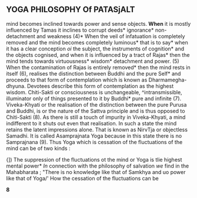 ## **YOGA PHILOSOPHY Of PATASjALT**

mind becomes inclined towards power and sense objects. **When** it is mostly influenced by Tamas it inclines to corrupt deeds\* ignorance\* non-detachment and weakness (4)\* When the veil of infatuation is completely removed and the mind becomes completely luminous\* that is to say\* when it has a clear conception *oi* the subject, the instruments of cognition\* and the objects cognised, and when it is influenced by a tract of Rajas\* then the mind tends towards virtuousness\* wisdom\* detachment and power. (5) When the contamination of Rajas is entirely removed\* then the mind rests in itself (6), realises the distinction between Buddhi and the pure Self\* and proceeds to that form of contemplation which is known as Dharmamegha-dhyuna. Devotees describe this form of contemplation as the highest wisdom. Chiti-Sakti or consciousness is unchangeable, ^intransmissible, illuminator only of things presented to it by Buddhi\* pure and infinite (7). Viveka-Khyati or the realisation of the distinction between the pure Purusa and Buddhi, is or the nature of the Sattva principle and is thus opposed to Chiti-Sakti (8). As there is still a touch of impurity in Viveka-Khyati, a mind indifferent to it shuts out even that realisation. In such a state the mind retains the latent impressions alone. That is known as NirvTja or objectless Samadhi. It is called Asamprajnata Yoga because in this state there is no Samprajnana (9). Thus Yoga which is cessation of the fluctuations of the mind can be of two kinds :

{]) The suppression of the fluctuations ot the mind or Yoga is tlie highest mental power\* *In* connection with the philosophy of salvation *we* find in the Mahabharata ; "There is no knowledge like that of Samkhya and uo power like that of Yoga/' How the cessation of the fluctuations can be

**8**